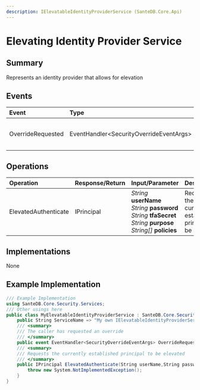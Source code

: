 ```yaml
---
description: IElevatableIdentityProviderService (SanteDB.Core.Api)
---
```


# Elevating Identity Provider Service

## Summary

Represents an identity provider that allows for elevation

## Events

| Event | Type | Description |
| :--- | :--- | :--- |
| OverrideRequested | EventHandler&lt;SecurityOverrideEventArgs&gt; | The caller has requested an override |

## Operations

| Operation | Response/Return | Input/Parameter | Description |
| :--- | :--- | :--- | :--- |
| ElevatedAuthenticate | IPrincipal | _String_ **userName** _String_ **password** _String_ **tfaSecret** _String_ **purpose** _String\[\]_ **policies** | Requests the currently established principal to be elevated |

## Implementations

None

## Example Implementation

```csharp
/// Example Implementation
using SanteDB.Core.Security.Services;
/// Other usings here
public class MyElevatableIdentityProviderService : SanteDB.Core.Security.Services.IElevatableIdentityProviderService { 
    public String ServiceName => "My own IElevatableIdentityProviderService service";
    /// <summary>
    /// The caller has requested an override
    /// </summary>
    public event EventHandler<SecurityOverrideEventArgs> OverrideRequested;
    /// <summary>
    /// Requests the currently established principal to be elevated
    /// </summary>
    public IPrincipal ElevatedAuthenticate(String userName,String password,String tfaSecret,String purpose,String[] policies){
        throw new System.NotImplementedException();
    }
}
```

